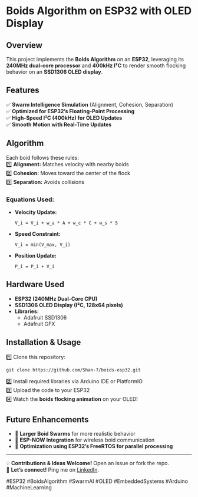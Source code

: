 # Boids Algorithm on ESP32 with OLED Display  

## Overview  
This project implements the **Boids Algorithm** on an **ESP32**, leveraging its **240MHz dual-core processor** and **400kHz I²C** to render smooth flocking behavior on an **SSD1306 OLED display**.  

## Features  
✅ **Swarm Intelligence Simulation** (Alignment, Cohesion, Separation)  
✅ **Optimized for ESP32’s Floating-Point Processing**  
✅ **High-Speed I²C (400kHz) for OLED Updates**  
✅ **Smooth Motion with Real-Time Updates**  

## Algorithm  
Each boid follows these rules:  
1️⃣ **Alignment:** Matches velocity with nearby boids  
2️⃣ **Cohesion:** Moves toward the center of the flock  
3️⃣ **Separation:** Avoids collisions  

### Equations Used:  
- **Velocity Update:**  
  ```
  V_i = V_i + w_a * A + w_c * C + w_s * S
  ```
- **Speed Constraint:**  
  ```
  V_i = min(V_max, V_i)
  ```
- **Position Update:**  
  ```
  P_i = P_i + V_i
  ```

## Hardware Used  
- **ESP32 (240MHz Dual-Core CPU)**  
- **SSD1306 OLED Display (I²C, 128x64 pixels)**  
- **Libraries:**  
  - Adafruit SSD1306  
  - Adafruit GFX  

## Installation & Usage  
1️⃣ Clone this repository:  
   ```
   git clone https://github.com/Shan-7/boids-esp32.git
   ```  
2️⃣ Install required libraries via Arduino IDE or PlatformIO  
3️⃣ Upload the code to your ESP32  
4️⃣ Watch the **boids flocking animation** on your OLED!  

## Future Enhancements  
- 🔹 **Larger Boid Swarms** for more realistic behavior  
- 🔹 **ESP-NOW Integration** for wireless boid communication  
- 🔹 **Optimization using ESP32’s FreeRTOS for parallel processing**  

---

💡 **Contributions & Ideas Welcome!** Open an issue or fork the repo.  
📩 **Let’s connect!** Ping me on [LinkedIn](https://www.linkedin.com/in/shantanu-shendre/).  

#ESP32 #BoidsAlgorithm #SwarmAI #OLED #EmbeddedSystems #Arduino #MachineLearning
